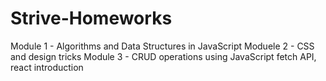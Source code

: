 # Strive-Homeworks

Module 1 - Algorithms and Data Structures in JavaScript
Moduele 2 - CSS and design tricks
Module 3 - CRUD operations using JavaScript fetch API, react introduction
